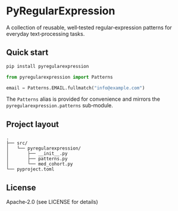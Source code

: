 # PyRegularExpression

A collection of reusable, well‑tested regular‑expression patterns for everyday text‑processing tasks.

## Quick start

```bash
pip install pyregularexpression
```

```python
from pyregularexpression import Patterns

email = Patterns.EMAIL.fullmatch("info@example.com")
```

The `Patterns` alias is provided for convenience and mirrors the `pyregularexpression.patterns` sub‑module.

## Project layout

```text
.
├── src/
│   └── pyregularexpression/
│       ├── __init__.py
│       ├── patterns.py
│       └── med_cohort.py
└── pyproject.toml
```

## License
Apache‑2.0 (see LICENSE for details)

